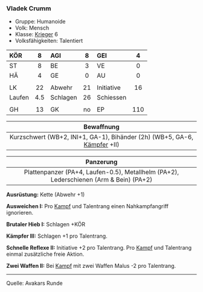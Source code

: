 ### Vladek Crumm

- Gruppe: Humanoide
- Volk: Mensch
- Klasse: [Krieger](../../grw/charaktere-klasse-krieger.md) 6
- Volksfähigkeiten: Talentiert

| KÖR    |  8  | AGI      |  8  | GEI        |  4  |
| :----- | :-: | :------- | :-: | :--------- | :-: |
| ST     |  8  | BE       |  3  | VE         |  0  |
| HÄ     |  4  | GE       |  0  | AU         |  0  |
|        |     |          |     |            |     |
| LK     | 22  | Abwehr   | 21  | Initiative | 16  |
| Laufen | 4.5 | Schlagen | 26  | Schiessen  |     |
|        |     |          |     |            |     |
| GH     | 13  | GK       | no  | EP         | 110 |

|                                Bewaffnung                                |
| :----------------------------------------------------------------------: |
| Kurzschwert (WB+2, INI+1, GA-1), Bihänder (2h) (WB+5, GA-6, [Kämpfer](../../grw/talente/kaempfer.md) +II) |

|                                       Panzerung                                        |
| :------------------------------------------------------------------------------------: |
| Plattenpanzer (PA+4, Laufen-0.5), Metallhelm (PA+2), Lederschienen (Arm & Bein) (PA+2) |

**Ausrüstung:** Kette (Abwehr +1)

**Ausweichen I:** Pro [Kampf](../../grw/regeln-kampf.md) und Talentrang einen Nahkampfangriff ignorieren.

**Brutaler Hieb I:** Schlagen +KÖR

**Kämpfer III:** Schlagen +1 pro Talentrang.

**Schnelle Reflexe II:** Initiative +2 pro Talentrang. Pro [Kampf](../../grw/regeln-kampf.md) und Talentrang einmal zusätzliche freie Aktion.

**Zwei Waffen II:** Bei [Kampf](../../grw/regeln-kampf.md) mit zwei Waffen Malus -2 pro Talentrang.

---

Quelle: Avakars Runde
